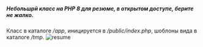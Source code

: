 # <h5>Небольшрй класс на PHP 8 для резюме, в открытом доступе, берите не жалко. 
  Класс в каталоге <em>/app</em>, иницируется в <em>/public/index.php</em>, шоблоны вида в каталоге <em>/tmp</em>.</h5>
![resume](https://user-images.githubusercontent.com/47417767/211893641-2cbdeadc-6544-4f0e-9bcc-2b119d91f31b.png)
